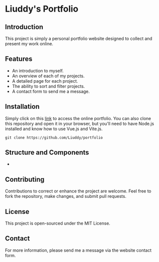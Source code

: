 # Liuddy's Portfolio

## Introduction
This project is simply a personal portfolio website designed to collect and present my work online.

## Features
- An introduction to myself.
- An overview of each of my projects.
- A detailed page for each project.
- The ability to sort and filter projects.
- A contact form to send me a message.

## Installation
Simply click on this [link](https://Liuddy.github.io/portfolio/) to access the online portfolio.
You can also clone this repository and open it in your browser, but you'll need to have Node.js installed and know how to use Vue.js and Vite.js.

```
git clone https://github.com/Liuddy/portfolio
```

## Structure and Components
- 

## Contributing
Contributions to correct or enhance the project are welcome. Feel free to fork the repository, make changes, and submit pull requests.

## License
This project is open-sourced under the MIT License.

## Contact
For more information, please send me a message via the website contact form.